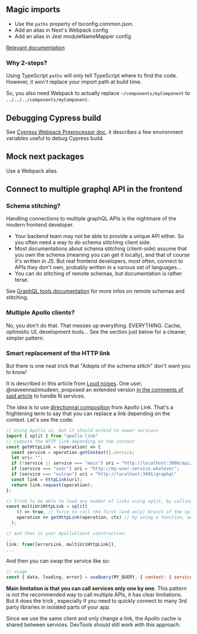 ## Magic imports

- Use the `paths` property of tsconfig.common.json.
- Add an alias in Next's Webpack config
- Add an alias in Jest moduleNameMapper config

[Relevant documentation](https://www.typescriptlang.org/docs/handbook/module-resolution.html)

### Why 2-steps?

Using TypeScript `paths` will only tell TypeScript where to find the code. However, it won't replace your import path at build time.

So, you also need Webpack to actually replace `~/components/myComponent` to `../../../components/myComponent`.

## Debugging Cypress build

See [Cypress Webpack Preprocessor doc](https://github.com/cypress-io/cypress-webpack-preprocessor), it describes a few environment variables useful to debug Cypress build.

## Mock next packages

Use a Webpack alias.

## Connect to multiple graphql API in the frontend

### Schema stitching?

Handling connections to multiple graphQL APIs is the nightmare of the modern frontend developer.

- Your backend team may not be able to provide a unique API either. So you often need a way to do schema stitching client side.
- Most documentations about schema stitching (client-side) assume that you own the schema (meaning you can get it locally), and that of course it's written in JS. But real frontend developers, most often, connect to APIs they don't own, probably written in a various set of languages...
- You can do stitching of remote schemas, but documentation is rather terse.

See  [GraphQL tools documentation](https://www.graphql-tools.com/docs/remote-schemas/) for more infos on remote schemas and stitching.

### Multiple Apollo clients?

No, you don't do that. That messes up everything. EVERYTHING. Cache, optimistic UI, development tools... See the section just below for a cleaner, simpler pattern.

### Smart replacement of the HTTP link

But there is one neat trick that "Adepts of the schema stitch" don't want you to know!

It is described in this article from [Loud noises](https://www.loudnoises.us/next-js-two-apollo-clients-two-graphql-data-sources-the-easy-way/#comment-4707415813). One user, @naveennazimudeen, proposed an extended version [in the comments of said article](https://www.loudnoises.us/next-js-two-apollo-clients-two-graphql-data-sources-the-easy-way/#comment-4707415813) to handle N services.

The idea is to use [directionnal composition](https://www.apollographql.com/docs/link/composition/#directional-composition) from Apollo Link. That's a frightening term to say that you can replace a link depending on the context. Let's see the code:

```js
// Using Apollo v2, but it should extend to newer versions
import { split } from "apollo-link"
// Compute the HTTP link depending on the context
const getHttpLink = (operation) => {
  const service = operation.getContext().service;
  let uri= "";
  if (!service || service === "main") uri = "http://localhost:3000/api/graphql";
  if (service === "user") uri = "http://my-user-service.whatever";
  if (service === "vulcan") uri = "http://localhost:3001/graphql"
  const link = httpLink(uri);
  return link.request(operation);
};

// Trick to be able to load any number of links using split, by calling a function
const multiUriHttpLink = split(
    () => true, // force to call the first (and only) branch of the split
    operation => getHttpLink(operation, ctx) // by using a function, we allow to split between any number of links
  );

// and then in your ApolloClient construction:
...
link: from([errorLink, multiUriHttpLink]),
...
```

And then you can swap the service like so:

```js
// usage
const { data, loading, error} = useQuery(MY_QUERY, { context: { service: "service1"}})
```

**Main limitation is that you can call services only one by one.** This pattern is not the recommended way to call multiple APIs, it has clear limitations. But it does the trick , especially if you need to quickly connect to many 3rd party libraries in isolated parts of your app.

Since we use the same client and only change a link, the Apollo cache is shared between services. DevTools should still work with this approach.